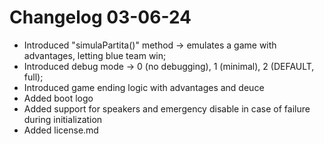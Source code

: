 # Changelog 03-06-24

- Introduced "simulaPartita()" method -> emulates a game with advantages, letting blue team win;
- Introduced debug mode -> 0 (no debugging), 1 (minimal), 2 (DEFAULT, full);
- Introduced game ending logic with advantages and deuce
- Added boot logo
- Added support for speakers and emergency disable in case of failure during initialization
- Added license.md
